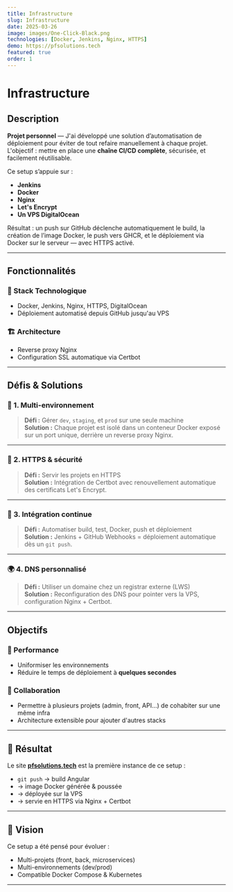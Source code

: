 ```yaml
---
title: Infrastructure
slug: Infrastructure
date: 2025-03-26
image: images/One-Click-Black.png
technologies: [Docker, Jenkins, Nginx, HTTPS]
demo: https://pfsolutions.tech
featured: true
order: 1
---
```


# Infrastructure

## Description

**Projet personnel** — J'ai développé une solution d’automatisation de déploiement pour éviter de tout refaire manuellement à chaque projet.  
L'objectif : mettre en place une **chaîne CI/CD complète**, sécurisée, et facilement réutilisable.

Ce setup s’appuie sur :
- **Jenkins**
- **Docker**
- **Nginx**
- **Let's Encrypt**
- **Un VPS DigitalOcean**

Résultat : un push sur GitHub déclenche automatiquement le build, la création de l’image Docker, le push vers GHCR, et le déploiement via Docker sur le serveur — avec HTTPS activé.

---

## Fonctionnalités

### 🔧 Stack Technologique
- Docker, Jenkins, Nginx, HTTPS, DigitalOcean
- Déploiement automatisé depuis GitHub jusqu'au VPS

### 🏗️ Architecture
- Reverse proxy Nginx
- Configuration SSL automatique via Certbot

---

## Défis & Solutions

### 🧱 1. Multi-environnement

> **Défi :** Gérer `dev`, `staging`, et `prod` sur une seule machine  
> **Solution :** Chaque projet est isolé dans un conteneur Docker exposé sur un port unique, derrière un reverse proxy Nginx.

---

### 🔐 2. HTTPS & sécurité

> **Défi :** Servir les projets en HTTPS  
> **Solution :** Intégration de Certbot avec renouvellement automatique des certificats Let's Encrypt.

---

### 🔁 3. Intégration continue

> **Défi :** Automatiser build, test, Docker, push et déploiement  
> **Solution :** Jenkins + GitHub Webhooks = déploiement automatique dès un `git push`.

---

### 🌍 4. DNS personnalisé

> **Défi :** Utiliser un domaine chez un registrar externe (LWS)  
> **Solution :** Reconfiguration des DNS pour pointer vers la VPS, configuration Nginx + Certbot.

---

## Objectifs

### 🚀 Performance
- Uniformiser les environnements
- Réduire le temps de déploiement à **quelques secondes**

### 🤝 Collaboration
- Permettre à plusieurs projets (admin, front, API...) de cohabiter sur une même infra
- Architecture extensible pour ajouter d'autres stacks

---

## 🎯 Résultat

Le site **[pfsolutions.tech](https://pfsolutions.tech)** est la première instance de ce setup :

- `git push` → build Angular
- → image Docker générée & poussée
- → déployée sur la VPS
- → servie en HTTPS via Nginx + Certbot

---

## 🔭 Vision

Ce setup a été pensé pour évoluer :
- Multi-projets (front, back, microservices)
- Multi-environnements (dev/prod)
- Compatible Docker Compose & Kubernetes

---
